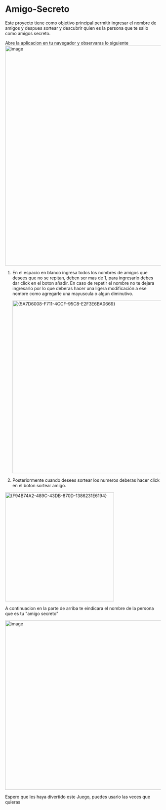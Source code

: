 # Amigo-Secreto

Este proyecto tiene como objetivo principal permitir ingresar el nombre de amigos y despues sortear y descubrir quien es la persona que te salio como amigos secreto.

Abre la aplicacion en tu navegador y observaras lo siguiente
<img width="711" alt="image" src="https://github.com/user-attachments/assets/3ab59401-ec2a-4c3d-a92a-13d627ec452e" />


1. En el espacio en blanco ingresa todos los nombres de amigos que desees que no se repitan, deben ser mas de 1, para ingresarlo debes dar click en el boton añadir. En caso de repetir el nombre no te dejara ingresarlo por lo que deberas hacer una ligera modificación a ese nombre como agregarle una mayuscula o algun diminutivo.

   <img width="558" alt="{5A7D6008-F711-4CCF-95C8-E2F3E6BA0669}" src="https://github.com/user-attachments/assets/fc5de722-ab39-40dc-b524-34eec411f8b7" />


   
3. Posteriormente cuando desees sortear los numeros deberas hacer click en el boton sortear amigo.
   
 <img width="352" alt="{F94B74A2-489C-43DB-870D-1386231E6194}" src="https://github.com/user-attachments/assets/825fb549-87e4-43f6-bc9d-f4a14c6f8d9c" />



 A continuacion en la parte de arriba te eindicara el nombre de la persona que es tu "amigo secreto"
 
<img width="547" alt="image" src="https://github.com/user-attachments/assets/2032539e-68ec-470b-92da-5cc7c07af1aa" />




Espero que les haya divertido este Juego, puedes usarlo las veces que quieras

